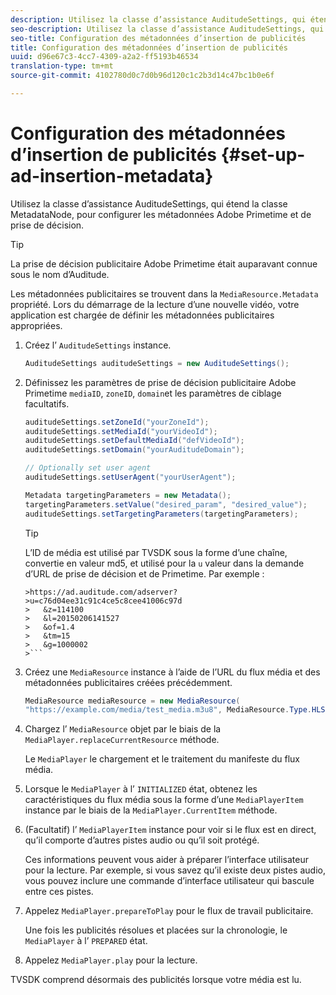 ```yaml
---
description: Utilisez la classe d’assistance AuditudeSettings, qui étend la classe MetadataNode, pour configurer les métadonnées Adobe Primetime et de prise de décision.
seo-description: Utilisez la classe d’assistance AuditudeSettings, qui étend la classe MetadataNode, pour configurer les métadonnées Adobe Primetime et de prise de décision.
seo-title: Configuration des métadonnées d’insertion de publicités
title: Configuration des métadonnées d’insertion de publicités
uuid: d96e67c3-4cc7-4309-a2a2-ff5193b46534
translation-type: tm+mt
source-git-commit: 4102780d0c7d0b96d120c1c2b3d14c47bc1b0e6f

---
```



# Configuration des métadonnées d’insertion de publicités {#set-up-ad-insertion-metadata}

Utilisez la classe d’assistance AuditudeSettings, qui étend la classe MetadataNode, pour configurer les métadonnées Adobe Primetime et de prise de décision.

>[!TIP]
>
>La prise de décision publicitaire Adobe Primetime était auparavant connue sous le nom d’Auditude.

Les métadonnées publicitaires se trouvent dans la `MediaResource.Metadata` propriété. Lors du démarrage de la lecture d’une nouvelle vidéo, votre application est chargée de définir les métadonnées publicitaires appropriées.

1. Créez l’ `AuditudeSettings` instance.

   ```java
   AuditudeSettings auditudeSettings = new AuditudeSettings();
   ```

1. Définissez les paramètres de prise de décision publicitaire Adobe Primetime `mediaID`, `zoneID`, `domain`et les paramètres de ciblage facultatifs.

   ```java
   auditudeSettings.setZoneId("yourZoneId"); 
   auditudeSettings.setMediaId("yourVideoId"); 
   auditudeSettings.setDefaultMediaId("defVideoId"); 
   auditudeSettings.setDomain("yourAuditudeDomain"); 
   
   // Optionally set user agent  
   auditudeSettings.setUserAgent("yourUserAgent"); 
   
   Metadata targetingParameters = new Metadata(); 
   targetingParameters.setValue("desired_param", "desired_value"); 
   auditudeSettings.setTargetingParameters(targetingParameters);
   ```

   >[!TIP]
   >
   >L’ID de média est utilisé par TVSDK sous la forme d’une chaîne, convertie en valeur md5, et utilisé pour la `u` valeur dans la demande d’URL de prise de décision et de Primetime. Par exemple :
   >
   >
   ```
   >https://ad.auditude.com/adserver?
   >u=c76d04ee31c91c4ce5c8cee41006c97d
   >   &z=114100 
   >   &l=20150206141527 
   >   &of=1.4 
   >   &tm=15 
   >   &g=1000002
   >```

1. Créez une `MediaResource` instance à l’aide de l’URL du flux média et des métadonnées publicitaires créées précédemment.

   ```java
   MediaResource mediaResource = new MediaResource( 
   "https://example.com/media/test_media.m3u8", MediaResource.Type.HLS, Metadata);
   ```

1. Chargez l’ `MediaResource` objet par le biais de la `MediaPlayer.replaceCurrentResource` méthode.

   Le `MediaPlayer` le chargement et le traitement du manifeste du flux média.

1. Lorsque le `MediaPlayer` à l’ `INITIALIZED` état, obtenez les caractéristiques du flux média sous la forme d’une `MediaPlayerItem` instance par le biais de la `MediaPlayer.CurrentItem` méthode.
1. (Facultatif)  l’ `MediaPlayerItem` instance pour voir si le flux est en direct, qu’il comporte d’autres pistes audio ou qu’il soit protégé.

   Ces informations peuvent vous aider à préparer l’interface utilisateur pour la lecture. Par exemple, si vous savez qu’il existe deux pistes audio, vous pouvez inclure une commande d’interface utilisateur qui bascule entre ces pistes.

1. Appelez `MediaPlayer.prepareToPlay` pour le flux de travail publicitaire.

   Une fois les publicités résolues et placées sur la chronologie, le `MediaPlayer` à l’ `PREPARED` état.
1. Appelez `MediaPlayer.play` pour la lecture.

TVSDK comprend désormais des publicités lorsque votre média est lu.
